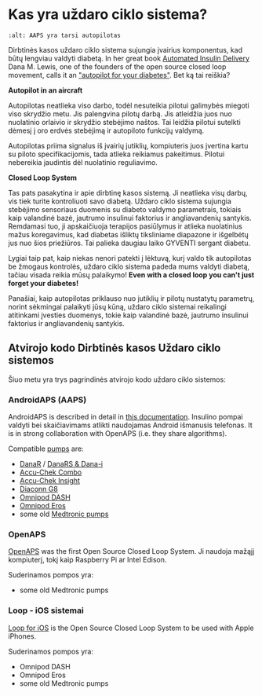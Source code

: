 # Kas yra uždaro ciklo sistema?

```{image} ../images/autopilot.png
:alt: AAPS yra tarsi autopilotas
```

Dirbtinės kasos uždaro ciklo sistema sujungia įvairius komponentus, kad būtų lengviau valdyti diabetą. In her great book [Automated Insulin Delivery](https://www.artificialpancreasbook.com/) Dana M. Lewis, one of the founders of the open source closed loop movement, calls it an ["autopilot for your diabetes"](https://www.artificialpancreasbook.com/3.-getting-started-with-your-aps). Bet ką tai reiškia?

**Autopilot in an aircraft**

Autopilotas neatlieka viso darbo, todėl nesuteikia pilotui galimybės miegoti viso skrydžio metu. Jis palengvina pilotų darbą. Jis atleidžia juos nuo nuolatinio orlaivio ir skrydžio stebėjimo naštos. Tai leidžia pilotui sutelkti dėmesį į oro erdvės stebėjimą ir autopiloto funkcijų valdymą.

Autopilotas priima signalus iš įvairių jutiklių, kompiuteris juos įvertina kartu su piloto specifikacijomis, tada atlieka reikiamus pakeitimus. Pilotui nebereikia jaudintis dėl nuolatinio reguliavimo.

**Closed Loop System**

Tas pats pasakytina ir apie dirbtinę kasos sistemą. Ji neatlieka visų darbų, vis tiek turite kontroliuoti savo diabetą. Uždaro ciklo sistema sujungia stebėjimo sensoriaus duomenis su diabeto valdymo parametrais, tokiais kaip valandinė bazė, jautrumo insulinui faktorius ir angliavandenių santykis. Remdamasi tuo, ji apskaičiuoja terapijos pasiūlymus ir atlieka nuolatinius mažus koregavimus, kad diabetas išliktų tiksliniame diapazone ir išgelbėtų jus nuo šios priežiūros. Tai palieka daugiau laiko GYVENTI sergant diabetu.

Lygiai taip pat, kaip niekas nenori patekti į lėktuvą, kurį valdo tik autopilotas be žmogaus kontrolės, uždaro ciklo sistema padeda mums valdyti diabetą, tačiau visada reikia mūsų palaikymo! **Even with a closed loop you can't just forget your diabetes!**

Panašiai, kaip autopilotas priklauso nuo jutiklių ir pilotų nustatytų parametrų, norint sėkmingai palaikyti jūsų kūną, uždaro ciklo sistemai reikalingi atitinkami įvesties duomenys, tokie kaip valandinė bazė, jautrumo insulinui faktorius ir angliavandenių santykis.

## Atvirojo kodo Dirbtinės kasos Uždaro ciklo sistemos

Šiuo metu yra trys pagrindinės atvirojo kodo uždaro ciklo sistemos:

### AndroidAPS (AAPS)

AndroidAPS is described in detail in [this documentation](./WhatisAndroidAPS.html). Insulino pompai valdyti bei skaičiavimams atlikti naudojamas Android išmanusis telefonas. It is in strong collaboration with OpenAPS (i.e. they share algorithms).

Compatible [pumps](../Hardware/pumps.md) are:

- [DanaR](../Configuration/DanaR-Insulin-Pump.md) / [DanaRS & Dana-i](../Configuration/DanaRS-Insulin-Pump.html)
- [Accu-Chek Combo](../Sąranka/Accu-Chek-Combo-Siurblys.md)
- [Accu-Chek Insight](../Configuration/Accu-Chek-Insight-Pump.md)
- [Diaconn G8](../Configuration/DiaconnG8.md)
- [Omnipod DASH](../Configuration/OmnipodDASH.md)
- [Omnipod Eros](../Configuration/OmnipodEros.md)
- some old [Medtronic pumps](../Configuration/MedtronicPump.md)

### OpenAPS

[OpenAPS](https://openaps.readthedocs.io) was the first Open Source Closed Loop System. Ji naudoja mažąjį kompiuterį, tokį kaip Raspberry Pi ar Intel Edison.

Suderinamos pompos yra:

- some old Medtronic pumps

### Loop - iOS sistemai

[Loop for iOS](https://loopkit.github.io/loopdocs/) is the Open Source Closed Loop System to be used with Apple iPhones.

Suderinamos pompos yra:

- Omnipod DASH
- Omnipod Eros
- some old Medtronic pumps
